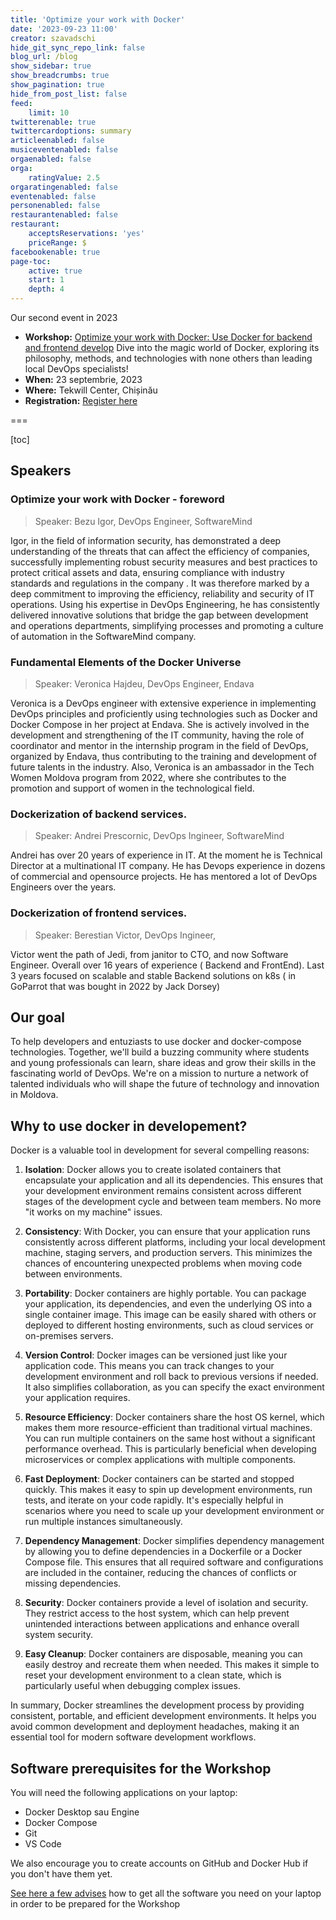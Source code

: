 ```yaml
---
title: 'Optimize your work with Docker'
date: '2023-09-23 11:00'
creator: szavadschi
hide_git_sync_repo_link: false
blog_url: /blog
show_sidebar: true
show_breadcrumbs: true
show_pagination: true
hide_from_post_list: false
feed:
    limit: 10
twitterenable: true
twittercardoptions: summary
articleenabled: false
musiceventenabled: false
orgaenabled: false
orga:
    ratingValue: 2.5
orgaratingenabled: false
eventenabled: false
personenabled: false
restaurantenabled: false
restaurant:
    acceptsReservations: 'yes'
    priceRange: $
facebookenable: true
page-toc:
    active: true
    start: 1
    depth: 4
---
```


Our second event in 2023

- **Workshop:** [Optimize your work with Docker: Use Docker for backend and frontend develop](https://tekwill.md/course/navigating-devops-for-beginners/) Dive into the magic world of Docker, exploring its philosophy, methods, and technologies with none others than leading local DevOps specialists!
- **When:** 23 septembrie, 2023
- **Where:** Tekwill Center, Chișinău
- **Registration:** [Register here](https://tekwill.md/course/optimize-work-with-docker/)

===

[toc]

## Speakers 

### Optimize your work with Docker - foreword

> Speaker: Bezu Igor, DevOps Engineer, SoftwareMind

Igor, in the field of information security, has demonstrated a deep understanding of the threats that can affect the efficiency of companies, successfully implementing robust security measures and best practices to protect critical assets and data, ensuring compliance with industry standards and regulations in the company .
It was therefore marked by a deep commitment to improving the efficiency, reliability and security of IT operations. Using his expertise in DevOps Engineering, he has consistently delivered innovative solutions that bridge the gap between development and operations departments, simplifying processes and promoting a culture of automation in the SoftwareMind company.

### Fundamental Elements of the Docker Universe 
> Speaker: Veronica Hajdeu, DevOps Engineer, Endava

Veronica is a DevOps engineer with extensive experience in implementing DevOps principles and proficiently using technologies such as Docker and Docker Compose in her project at Endava.
She is actively involved in the development and strengthening of the IT community, having the role of coordinator and mentor in the internship program in the field of DevOps, organized by Endava, thus contributing to the training and development of future talents in the industry. Also, Veronica is an ambassador in the Tech Women Moldova program from 2022, where she contributes to the promotion and support of women in the technological field.

### Dockerization of backend services. 
> Speaker: Andrei Prescornic, DevOps Ingineer, SoftwareMind

Andrei has over 20 years of experience in IT. At the moment he is Technical Director at a multinational IT company. He has Devops experience in dozens of commercial and opensource projects. He has mentored a lot of DevOps Engineers over the years.

### Dockerization of frontend services. 
> Speaker: Berestian Victor, DevOps Ingineer, 

Victor went the path of Jedi, from janitor to CTO, and now Software Engineer. Overall over 16 years of experience ( Backend and FrontEnd). Last 3 years focused on scalable and stable Backend solutions on k8s ( in GoParrot that was bought in 2022 by Jack Dorsey)

## Our goal

To help developers and entuziasts to use docker and docker-compose technologies.
Together, we'll build a buzzing community where students and young professionals can learn, share ideas and grow their skills in the fascinating world of DevOps. We're on a mission to nurture a network of talented individuals who will shape the future of technology and innovation in Moldova.

## Why to use docker in developement?

Docker is a valuable tool in development for several compelling reasons:

1. **Isolation**: Docker allows you to create isolated containers that encapsulate your application and all its dependencies. This ensures that your development environment remains consistent across different stages of the development cycle and between team members. No more "it works on my machine" issues.

2. **Consistency**: With Docker, you can ensure that your application runs consistently across different platforms, including your local development machine, staging servers, and production servers. This minimizes the chances of encountering unexpected problems when moving code between environments.

3. **Portability**: Docker containers are highly portable. You can package your application, its dependencies, and even the underlying OS into a single container image. This image can be easily shared with others or deployed to different hosting environments, such as cloud services or on-premises servers.

4. **Version Control**: Docker images can be versioned just like your application code. This means you can track changes to your development environment and roll back to previous versions if needed. It also simplifies collaboration, as you can specify the exact environment your application requires.

5. **Resource Efficiency**: Docker containers share the host OS kernel, which makes them more resource-efficient than traditional virtual machines. You can run multiple containers on the same host without a significant performance overhead. This is particularly beneficial when developing microservices or complex applications with multiple components.

6. **Fast Deployment**: Docker containers can be started and stopped quickly. This makes it easy to spin up development environments, run tests, and iterate on your code rapidly. It's especially helpful in scenarios where you need to scale up your development environment or run multiple instances simultaneously.

7. **Dependency Management**: Docker simplifies dependency management by allowing you to define dependencies in a Dockerfile or a Docker Compose file. This ensures that all required software and configurations are included in the container, reducing the chances of conflicts or missing dependencies.

8. **Security**: Docker containers provide a level of isolation and security. They restrict access to the host system, which can help prevent unintended interactions between applications and enhance overall system security.

9. **Easy Cleanup**: Docker containers are disposable, meaning you can easily destroy and recreate them when needed. This makes it simple to reset your development environment to a clean state, which is particularly useful when debugging complex issues.

In summary, Docker streamlines the development process by providing consistent, portable, and efficient development environments. It helps you avoid common development and deployment headaches, making it an essential tool for modern software development workflows.

## Software prerequisites for the Workshop 

You will need the following applications on your laptop:

* Docker Desktop sau Engine
* Docker Compose
* Git
* VS Code

We also encourage you to create accounts on GitHub and Docker Hub if you don't have them yet.

[See here a few advises](../../howto/aplicatii-necesare-pentru-workshop) how to get all the software you need on your laptop in order to be prepared for the Workshop